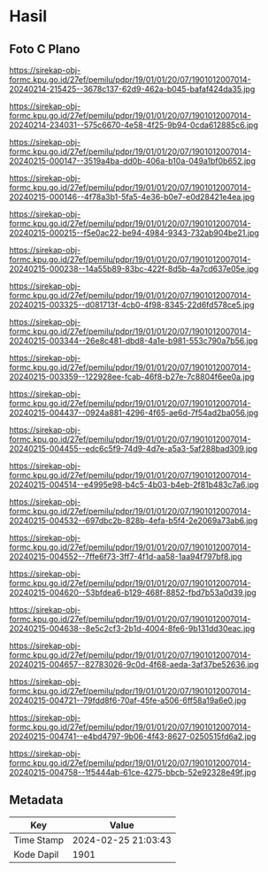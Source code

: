 # Hasil

## Foto C Plano

https://sirekap-obj-formc.kpu.go.id/27ef/pemilu/pdpr/19/01/01/20/07/1901012007014-20240214-215425--3678c137-62d9-462a-b045-bafaf424da35.jpg

https://sirekap-obj-formc.kpu.go.id/27ef/pemilu/pdpr/19/01/01/20/07/1901012007014-20240214-234031--575c6670-4e58-4f25-9b94-0cda612885c6.jpg

https://sirekap-obj-formc.kpu.go.id/27ef/pemilu/pdpr/19/01/01/20/07/1901012007014-20240215-000147--3519a4ba-dd0b-406a-b10a-049a1bf0b652.jpg

https://sirekap-obj-formc.kpu.go.id/27ef/pemilu/pdpr/19/01/01/20/07/1901012007014-20240215-000146--4f78a3b1-5fa5-4e36-b0e7-e0d28421e4ea.jpg

https://sirekap-obj-formc.kpu.go.id/27ef/pemilu/pdpr/19/01/01/20/07/1901012007014-20240215-000215--f5e0ac22-be94-4984-9343-732ab904be21.jpg

https://sirekap-obj-formc.kpu.go.id/27ef/pemilu/pdpr/19/01/01/20/07/1901012007014-20240215-000238--14a55b89-83bc-422f-8d5b-4a7cd637e05e.jpg

https://sirekap-obj-formc.kpu.go.id/27ef/pemilu/pdpr/19/01/01/20/07/1901012007014-20240215-003325--d081713f-4cb0-4f98-8345-22d6fd578ce5.jpg

https://sirekap-obj-formc.kpu.go.id/27ef/pemilu/pdpr/19/01/01/20/07/1901012007014-20240215-003344--26e8c481-dbd8-4a1e-b981-553c790a7b56.jpg

https://sirekap-obj-formc.kpu.go.id/27ef/pemilu/pdpr/19/01/01/20/07/1901012007014-20240215-003359--122928ee-fcab-46f8-b27e-7c8804f6ee0a.jpg

https://sirekap-obj-formc.kpu.go.id/27ef/pemilu/pdpr/19/01/01/20/07/1901012007014-20240215-004437--0924a881-4296-4f65-ae6d-7f54ad2ba056.jpg

https://sirekap-obj-formc.kpu.go.id/27ef/pemilu/pdpr/19/01/01/20/07/1901012007014-20240215-004455--edc6c5f9-74d9-4d7e-a5a3-5af288bad309.jpg

https://sirekap-obj-formc.kpu.go.id/27ef/pemilu/pdpr/19/01/01/20/07/1901012007014-20240215-004514--e4995e98-b4c5-4b03-b4eb-2f81b483c7a6.jpg

https://sirekap-obj-formc.kpu.go.id/27ef/pemilu/pdpr/19/01/01/20/07/1901012007014-20240215-004532--697dbc2b-828b-4efa-b5f4-2e2069a73ab6.jpg

https://sirekap-obj-formc.kpu.go.id/27ef/pemilu/pdpr/19/01/01/20/07/1901012007014-20240215-004552--7ffe6f73-3ff7-4f1d-aa58-1aa94f797bf8.jpg

https://sirekap-obj-formc.kpu.go.id/27ef/pemilu/pdpr/19/01/01/20/07/1901012007014-20240215-004620--53bfdea6-b129-468f-8852-fbd7b53a0d39.jpg

https://sirekap-obj-formc.kpu.go.id/27ef/pemilu/pdpr/19/01/01/20/07/1901012007014-20240215-004638--8e5c2cf3-2b1d-4004-8fe6-9b131dd30eac.jpg

https://sirekap-obj-formc.kpu.go.id/27ef/pemilu/pdpr/19/01/01/20/07/1901012007014-20240215-004657--82783026-9c0d-4f68-aeda-3af37be52636.jpg

https://sirekap-obj-formc.kpu.go.id/27ef/pemilu/pdpr/19/01/01/20/07/1901012007014-20240215-004721--79fdd8f6-70af-45fe-a506-6ff58a19a6e0.jpg

https://sirekap-obj-formc.kpu.go.id/27ef/pemilu/pdpr/19/01/01/20/07/1901012007014-20240215-004741--e4bd4797-9b06-4f43-8627-0250515fd6a2.jpg

https://sirekap-obj-formc.kpu.go.id/27ef/pemilu/pdpr/19/01/01/20/07/1901012007014-20240215-004758--1f5444ab-61ce-4275-bbcb-52e92328e49f.jpg


## Metadata

| Key        | Value               |
| ---------- | ------------------- |
| Time Stamp | 2024-02-25 21:03:43 |
| Kode Dapil | 1901                |



